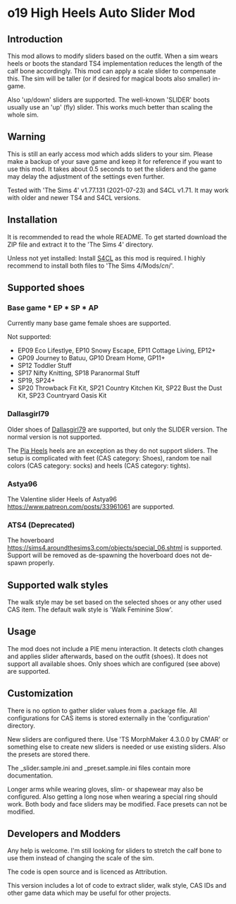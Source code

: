 # o19 High Heels Auto Slider Mod
## Introduction

This mod allows to modify sliders based on the outfit. When a sim wears heels or boots the standard TS4 implementation reduces the length of the calf bone accordingly.
This mod can apply a scale slider to compensate this. The sim will be taller (or if desired for magical boots also smaller) in-game.

Also 'up/down' sliders are supported. The well-known 'SLIDER' boots usually use an 'up' (fly) slider. This works much better than scaling the whole sim.

## Warning

This is still an early access mod which adds sliders to your sim. Please make a backup of your save game and keep it for reference if you want to use this mod.
It takes about 0.5 seconds to set the sliders and the game may delay the adjustment of the settings even further.

Tested with 'The Sims 4' v1.77.131 (2021-07-23) and S4CL v1.71.
It may work with older and newer TS4 and S4CL versions.

## Installation
It is recommended to read the whole README.
To get started download the ZIP file and extract it to the 'The Sims 4' directory. 

Unless not yet installed: Install [S4CL](https://github.com/ColonolNutty/Sims4CommunityLibrary/releases/latest) as this mod is required.
I highly recommend to install both files to 'The Sims 4/Mods/_cn_/'.  

## Supported shoes

### Base game * EP * SP * AP
Currently many base game female shoes are supported.

Not supported:

+ EP09 Eco Lifestlye, EP10 Snowy Escape, EP11 Cottage Living, EP12+
+ GP09 Journey to Batuu, GP10 Dream Home, GP11+
+ SP12 Toddler Stuff
+ SP17 Nifty Knitting, SP18 Paranormal Stuff
+ SP19, SP24+
+ SP20 Throwback Fit Kit, SP21 Country Kitchen Kit, SP22 Bust the Dust Kit, SP23 Countryard Oasis Kit

### Dallasgirl79
Older shoes of [Dallasgirl79](https://dallasgirl79.tumblr.com/) are supported, but only the SLIDER version. The normal version is not supported.

The [Pia Heels](https://www.patreon.com/posts/39052976) heels are an exception as they do not support sliders. The setup is complicated with feet (CAS category: Shoes), random toe nail colors (CAS category: socks) and heels (CAS category: tights).

### Astya96
The Valentine slider Heels  of Astya96 https://www.patreon.com/posts/33961061 are supported.

### ATS4 (Deprecated)
The hoverboard https://sims4.aroundthesims3.com/objects/special_06.shtml is supported.
Support will be removed as de-spawning the hoverboard does not de-spawn properly.

## Supported walk styles
The walk style may be set based on the selected shoes or any other used CAS item.
The default walk style is 'Walk Feminine Slow'.

## Usage
The mod does not include a PIE menu interaction. It detects cloth changes and applies slider afterwards, based on the outfit (shoes).
It does not support all available shoes. Only shoes which are configured (see above) are supported.

## Customization
There is no option to gather slider values from a .package file. All configurations for CAS items is stored externally in the 'configuration' directory.

New sliders are configured there. Use 'TS MorphMaker 4.3.0.0 by CMAR' or something else to create new sliders is needed or use existing sliders.
Also the presets are stored there.

The _slider.sample.ini and _preset.sample.ini files contain more documentation.

Longer arms while wearing gloves, slim- or shapewear may also be configured. Also getting a long nose when wearing a special ring should work.
Both body and face sliders may be modified. Face presets can not be modified.

## Developers and Modders

Any help is welcome. I'm still looking for sliders to stretch the calf bone to use them instead of changing the scale of the sim.

The code is open source and is licenced as Attribution.

This version includes a lot of code to extract slider, walk style, CAS IDs and other game data which may be useful for other projects.
